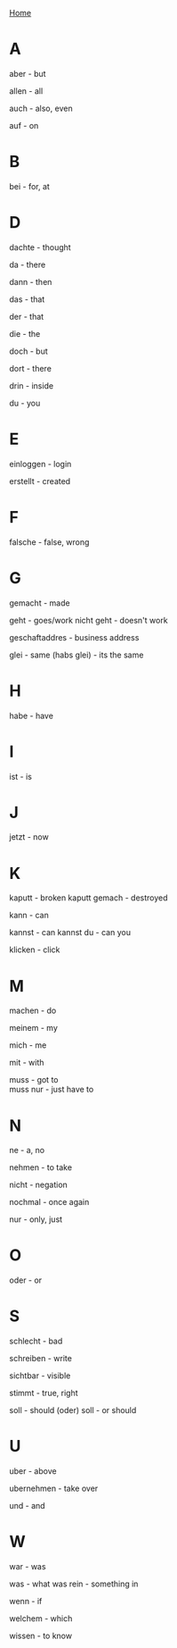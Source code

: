 [Home](../README.md)

# A

aber - but

allen - all 

auch - also, even 

auf - on 

# B 

bei - for, at 

# D

dachte - thought

da - there

dann - then 

das - that

der - that 

die - the 

doch - but  

dort - there 

drin - inside 

du - you 

# E

einloggen - login

erstellt - created

# F

falsche - false, wrong 

# G 

gemacht - made

geht - goes/work
nicht geht - doesn't work 

geschaftaddres - business address

glei - same 
(habs glei) - its the same

# H

habe - have 

# I

ist - is 

# J 

jetzt - now 

# K

kaputt - broken 
kaputt gemach - destroyed

kann - can 

kannst - can 
kannst du - can you 

klicken - click 

# M

machen - do

meinem - my 

mich - me 

mit - with

muss - got to  
muss nur - just have to 

# N

ne - a, no 

nehmen - to take

nicht - negation 

nochmal - once again

nur - only, just

# O

oder - or 

# S

schlecht - bad 

schreiben - write

sichtbar - visible

stimmt - true, right

soll - should
(oder) soll - or should

# U 

uber - above

ubernehmen - take over

und - and 

# W 

war - was 

was - what 
was rein - something in 

wenn - if 

welchem - which

wissen - to know 